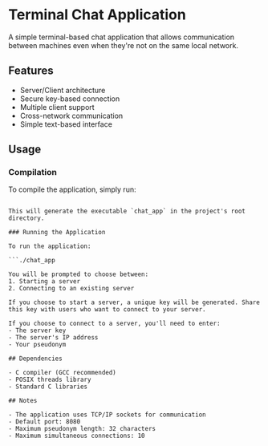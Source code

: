 # Terminal Chat Application

A simple terminal-based chat application that allows communication between machines even when they're not on the same local network.

## Features

- Server/Client architecture
- Secure key-based connection
- Multiple client support
- Cross-network communication
- Simple text-based interface

## Usage

### Compilation

To compile the application, simply run:

```make

This will generate the executable `chat_app` in the project's root directory.

### Running the Application

To run the application:

```./chat_app

You will be prompted to choose between:
1. Starting a server
2. Connecting to an existing server

If you choose to start a server, a unique key will be generated. Share this key with users who want to connect to your server.

If you choose to connect to a server, you'll need to enter:
- The server key
- The server's IP address
- Your pseudonym

## Dependencies

- C compiler (GCC recommended)
- POSIX threads library
- Standard C libraries

## Notes

- The application uses TCP/IP sockets for communication
- Default port: 8080
- Maximum pseudonym length: 32 characters
- Maximum simultaneous connections: 10